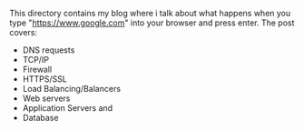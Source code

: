 This directory contains my blog where i talk about what happens when you type "https://www.google.com" into your browser and press enter.
The post covers:
- DNS requests
- TCP/IP
- Firewall
- HTTPS/SSL
- Load Balancing/Balancers
- Web servers
- Application Servers and
- Database
